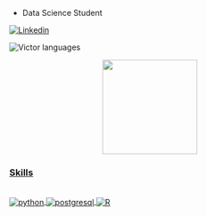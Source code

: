 -  Data Science Student

[![Linkedin](https://img.shields.io/badge/LinkedIn-0077B5?style=for-the-badge&logo=linkedin&logoColor=white)](https://www.linkedin.com/in/victor-cpena/)

![Victor languages](https://github-readme-stats.vercel.app/api/top-langs/?username=VictorCPena&theme=blue-green)

 <div align="center">
  <a href="https://github.com/VictorCPena">
  <img height="170em" src="https://github-readme-stats.vercel.app/api/top-langs/?username=VictorCPena&layout=compact&langs_count=7&theme=cobalt"/>
</div>


### Skills

<div style="display: inline_block"><br/>
  <img align="center" alt="python"     src="https://img.shields.io/badge/Python-14354C?style=for-the-badge&logo=python&logoColor=white"/>
  <img align="center" alt="postgresql" src="https://img.shields.io/badge/PostgreSQL-316192?style=for-the-badge&logo=postgresql&logoColor=white"/>
  <img align="center" alt="R"          src="https://img.shields.io/badge/R-276DC3?style=for-the-badge&logo=r&logoColor=white"/>
</div>

